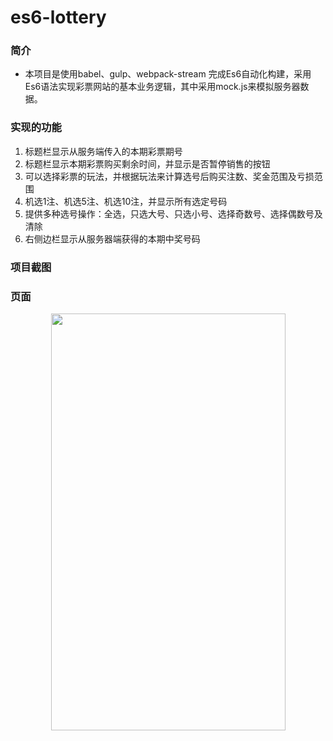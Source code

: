 # es6-lottery

### 简介
* 本项目是使用babel、gulp、webpack-stream 完成Es6自动化构建，采用Es6语法实现彩票网站的基本业务逻辑，其中采用mock.js来模拟服务器数据。
### 实现的功能
1. 标题栏显示从服务端传入的本期彩票期号
2. 标题栏显示本期彩票购买剩余时间，并显示是否暂停销售的按钮
3. 可以选择彩票的玩法，并根据玩法来计算选号后购买注数、奖金范围及亏损范围
4. 机选1注、机选5注、机选10注，并显示所有选定号码
5. 提供多种选号操作：全选，只选大号、只选小号、选择奇数号、选择偶数号及清除
6. 右侧边栏显示从服务器端获得的本期中奖号码

### 项目截图


### 页面
<center>
<img src="./static/eg.jpg" width='375' height='667'/>
</center>

